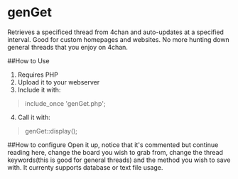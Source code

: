 # genGet
Retrieves a specificed thread from 4chan and auto-updates at a specified interval.
Good for custom homepages and websites.
No more hunting down general threads that you enjoy on 4chan.

##How to Use
1. Requires PHP
2. Upload it to your webserver
3. Include it with: 
>include_once 'genGet.php';
4. Call it with:
>genGet::display();

##How to configure
Open it up, notice that it's commented but continue reading here, 
change the board you wish to grab from, change the thread keywords(this is good for general threads) 
and the method you wish to save with. It currenty supports database or text file usage.

